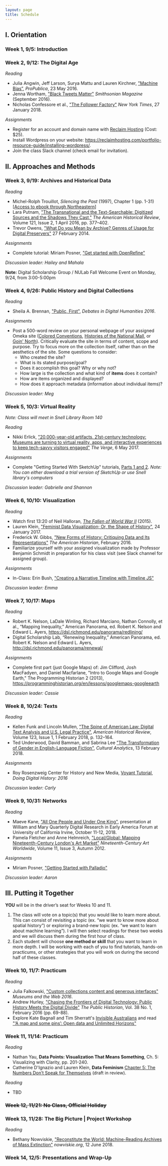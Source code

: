 ```yaml
---
layout: page
title: Schedule
---
```


## I. Orientation

### Week 1, 9/5: Introduction

### Week 2, 9/12: The Digital Age

_Reading_
- Julia Angwin, Jeff Larson, Surya Mattu and Lauren Kirchner, ["Machine Bias”](https://www.propublica.org/article/machine-bias-risk-assessments-in-criminal-sentencing), *ProPublica*, 23 May 2016. 
- Jenna Wortham, ["Black Tweets Matter"](https://www.smithsonianmag.com/arts-culture/black-tweets-matter-180960117/) *Smithsonian Magazine* (September 2016).
- Nicholas Confessore et al., ["The Follower Factory"](https://www.nytimes.com/interactive/2018/01/27/technology/social-media-bots.html) *New York Times*, 27 January 2018.

_Assignments_
- Register for an account and domain name with [Reclaim Hosting](https://reclaimhosting.com/pricing/) (Cost: $25).
- Install Wordpress on your website: <https://reclaimhosting.com/portfolio-resource-guide/installing-wordpress/>. 
- Join the class Slack channel (check email for invitation).

## II. Approaches and Methods

### Week 3, 9/19: Archives and Historical Data

_Reading_
- Michel-Rolph Trouillot, *Silencing the Past* (1997), Chapter 1 (pp. 1-31) [[Access to ebook through Northeastern](https://www-fulcrum-org.ezproxy.neu.edu/epubs/ft848q95r)]
- Lara Putnam, ["The Transnational and the Text-Searchable: Digitized Sources and the Shadows They Cast,"](https://doi.org/10.1093/ahr/121.2.377) *The American Historical Review*, Volume 121, Issue 2, 1 April 2016, pp. 377–402.
- Trevor Owens, ["What Do you Mean by Archive? Genres of Usage for Digital Preservers"](https://blogs.loc.gov/thesignal/2014/02/what-do-you-mean-by-archive-genres-of-usage-for-digital-preservers/) 27 February 2014. 

_Assignments_
- Complete tutorial: Miriam Posner, ["Get started with OpenRefine"](http://miriamposner.com/classes/dh101f17/tutorials-guides/data-manipulation/get-started-with-openrefine/)

*Discussion leader: Hailey and Mahala*

**Note:** Digital Scholarship Group / NULab Fall Welcome Event on Monday, 9/24, from 3:00-5:00pm

### Week 4, 9/26: Public History and Digital Collections

_Reading_
- Sheila A. Brennan, ["Public, First"](http://dhdebates.gc.cuny.edu/debates/text/83), *Debates in Digital Humanities 2016*. 

_Assignments_
- Post a 500-word review on your personal webpage of your assigned Omeka site ([Colored Conventions](http://coloredconventions.org/), [Histories of the National Mall](http://mallhistory.org/), or [Goin' North](https://goinnorth.org/)). Critically evaluate the site in terms of content, scope and purpose. Try to focus more on the collection itself, rather than on the aesthetics of the site. Some questions to consider:
  * Who created the site? 
  * What is its stated purpose/goal? 
  * Does it accomplish this goal? Why or why not? 
  * How large is the collection and what kind of **items** does it contain?
  * How are items organized and displayed?
  * How does it approach metadata (information about individual items)?

*Discussion leader: Meg*

### Week 5, 10/3: Virtual Reality 

*Note: Class will meet in Snell Library Room 140*

_Reading_
- Nikki Erlick, ["20,000-year-old artifacts, 21st-century technology: Museums are turning to virtual reality, apps, and interactive experiences to keep tech-savvy visitors engaged"](https://www.theverge.com/2017/5/6/15563922/museums-vr-ar-apps-digital-technology) *The Verge*, 6 May 2017.

_Assignments_
- Complete "Getting Started With SketchUp" tutorials, [Parts 1 and 2](https://www.sketchup.com/learn/videos/826). *Note: You can either download a trial version of SketchUp or use Snell library's computers*

*Discussion leader: Gabrielle and Shannon*

### Week 6, 10/10: Visualization 

_Reading_
- Watch first 13:20 of Neil Halloran, [*The Fallen of World War II*](http://www.fallen.io/ww2/) (2015).
- Lauren Klein, ["Feminist Data Visualization; Or, the Shape of History"](http://lklein.com/2017/01/feminist-data-visualization-or-the-shape-of-history/), 24 January 2017.
- Frederick W. Gibbs, ["New Forms of History: Critiquing Data and Its Representations"](http://tah.oah.org/february-2016/new-forms-of-history-critiquing-data-and-its-representations/) *The American Historian*, February 2016.
- Familiarize yourself with your assigned visualization made by Professor Benjamin Schmidt in preparation for his class visit (see Slack channel for assigned group).

_Assignments_
- In-Class: Erin Bush, ["Creating a Narrative Timeline with Timeline JS"](http://teaching.erinbush.org/tutorial-creating-narrative-timeline-timeline-js/)

*Discussion leader: Emma*

### Week 7, 10/17: Maps

_Reading_
- Robert K. Nelson, LaDale Winling, Richard Marciano, Nathan Connolly, et al., “Mapping Inequality,” American Panorama, ed. Robert K. Nelson and Edward L. Ayers, <https://dsl.richmond.edu/panorama/redlining/>
- Digital Scholarship Lab, “Renewing Inequality,” American Panorama, ed. Robert K. Nelson and Edward L. Ayers, <http://dsl.richmond.edu/panorama/renewal/>

_Assignments_
- Complete first part (just Google Maps) of: Jim Clifford, Josh MacFadyen, and Daniel Macfarlane, "Intro to Google Maps and Google Earth," The Programming Historian 2 (2013), <https://programminghistorian.org/en/lessons/googlemaps-googleearth>

*Discussion leader: Cassie*

### Week 8, 10/24: Texts

_Reading_
- Kellen Funk and Lincoln Mullen, ["The Spine of American Law: Digital Text Analysis and U.S. Legal Practice"](https://doi.org/10.1093/ahr/123.1.132), *American Historical Review*, Volume 123, Issue 1, 1 February 2018, p. 132–164.
- Ted Underwood, David Bamman, and Sabrina Lee ["The Transformation of Gender in English-Language Fiction"](http://culturalanalytics.org/2018/02/the-transformation-of-gender-in-english-language-fiction/), *Cultural Analytics*, 13 February 2018.

_Assignments_
-  Roy Rosenzweig Center for History and New Media, [Voyant Tutorial](http://history2016.doingdh.org/voyant-tutorial/), *Doing Digital History: 2016*

*Discussion leader: Carly*

### Week 9, 10/31:  Networks

_Reading_
- Maeve Kane, ["All One People and Under One King"](https://maevekane.net/wmq-uc/), presentation at William and Mary Quarterly Digital Research in Early America Forum at University of California Irvine, October 11-12, 2018.
- Pamela Fletcher and Anne Helmreich, ["Local/Global: Mapping Nineteenth-Century London's Art Market"](http://www.19thc-artworldwide.org/autumn12/fletcher-helmreich-mapping-the-london-art-market) *Nineteenth-Century Art Worldwide*, Volume 11, Issue 3, 
Autumn 2012.

_Assignments_
- Miriam Posner, ["Getting Started with Palladio"](https://github.com/miriamposner/palladio_workshop/blob/master/Getting_Started_with_Palladio.md)

*Discussion leader: Aaron*

## III. Putting it Together

**YOU** will be in the driver’s seat for Weeks 10 and 11.
1. The class will vote on a topic(s) that you would like to learn more about. This can consist of revisiting a topic (ex. “we want to know more about spatial history”) or exploring a brand-new topic (ex. “we want to learn about machine learning”). I will then select readings for these two weeks and we will discuss them during the first hour of class.
2. Each student will choose **one method or skill** that you want to learn in more depth. I will be working with each of you to find tutorials, hands-on practicums, or other strategies that you will work on during the second half of these classes.

### Week 10, 11/7: Practicum

_Reading_
- Julia Falkowski, ["Custom collections content and generous interfaces"](https://mw2016.museumsandtheweb.com/paper/custom-collections-content-and-generous-interfaces/) *Museums and the Web 2016*.
- Andrew Hurley, ["Chasing the Frontiers of Digital Technology: Public History Meets the Digital Divide"](http://tph.ucpress.edu/content/38/1/69) *The Public Historian*, Vol. 38 No. 1, February 2016 (pp. 69-88).
- Explore Kate Bagnall and Tim Sherratt's [Invisible Australians](http://invisibleaustralians.org/) and read ["‘A map and some pins’: Open data and Unlimited Horizons"](http://discontents.com.au/a-map-and-some-pins-open-data-and-unlimited-horizons/)

### Week 11, 11/14: Practicum

_Reading_
- Nathan Yau, **Data Points: Visualization That Means Something**, Ch. 5: Visualizing with Clarity, pp. 201-240.
- Catherine D'Ignazio and Lauren Klein, **Data Feminism** [Chapter 5: The Numbers Don’t Speak for Themselves](https://bookbook.pubpub.org/pub/6ui5n4vo) (draft in review).

_Reading_
- TBD

### ~~Week 12, 11/21: No Class, Official Holiday~~

### Week 13, 11/28: The Big Picture | Project Workshop

_Reading_
- Bethany Nowviskie, ["Reconstitute the World: Machine-Reading Archives of Mass Extinction"](http://nowviskie.org/2018/reconstitute-the-world/) *nowviskie.org*, 12 June 2018.

### Week 14, 12/5: Presentations and Wrap-Up